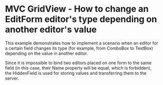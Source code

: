 # MVC GridView - How to change an EditForm editor's type depending on another editor's value


<p>This example demonstrates how to implement a scenario when an editor for a certain field changes its type (for example, from ComboBox to TextBox)  depending on the value in another editor.</p><p>Since it is impossible to bind two editors placed on one form to the same field (in this case, their Name property will be equal, which is forbidden), the HiddenField is used for storing values and transferring them to the server.</p>

<br/>


